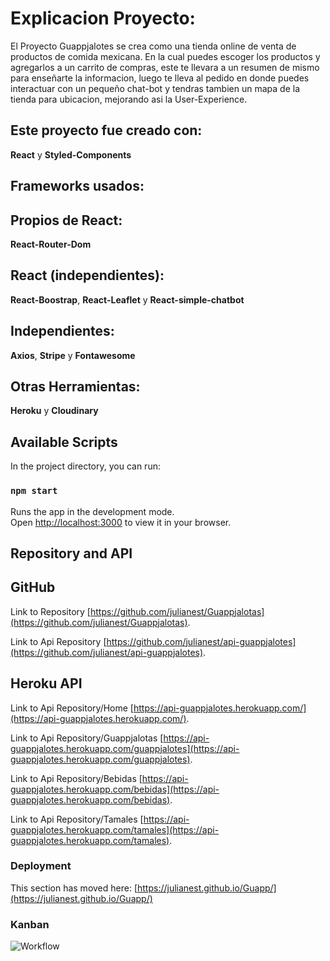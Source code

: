 # Explicacion Proyecto:

El Proyecto Guappjalotes se crea como una tienda online de venta de productos de comida mexicana.
En la cual puedes escoger los productos y agregarlos a un carrito de compras, este te llevara a un resumen de mismo para enseñarte la informacion, luego te lleva al pedido en donde puedes interactuar con un pequeño chat-bot y tendras tambien un mapa de la tienda para ubicacion, mejorando asi la User-Experience.

## Este proyecto fue creado con:

**React** y **Styled-Components**

## Frameworks usados:


Propios de React:
---
**React-Router-Dom**  

React (independientes):
---
**React-Boostrap**, **React-Leaflet** y **React-simple-chatbot**

Independientes:
---
**Axios**, **Stripe** y **Fontawesome**

Otras Herramientas:
---
**Heroku** y **Cloudinary**

## Available Scripts

In the project directory, you can run:

### `npm start`

Runs the app in the development mode.\
Open [http://localhost:3000](http://localhost:3000) to view it in your browser.

## Repository and API
**GitHub**  
---

Link to Repository [https://github.com/julianest/Guappjalotas](https://github.com/julianest/Guappjalotas).  


Link to Api Repository [https://github.com/julianest/api-guappjalotes](https://github.com/julianest/api-guappjalotes).  



**Heroku API**  
---


Link to Api Repository/Home [https://api-guappjalotes.herokuapp.com/](https://api-guappjalotes.herokuapp.com/).  



Link to Api Repository/Guappjalotas [https://api-guappjalotes.herokuapp.com/guappjalotes](https://api-guappjalotes.herokuapp.com/guappjalotes).  



Link to Api Repository/Bebidas [https://api-guappjalotes.herokuapp.com/bebidas](https://api-guappjalotes.herokuapp.com/bebidas).  



Link to Api Repository/Tamales [https://api-guappjalotes.herokuapp.com/tamales](https://api-guappjalotes.herokuapp.com/tamales).  


### Deployment

This section has moved here: [https://julianest.github.io/Guapp/](https://julianest.github.io/Guapp/)

### Kanban

![Workflow](https://res.cloudinary.com/docutv7ug/image/upload/v1651036934/Guappjalotes/Kanban_lenzbq.png "WorkFlow")